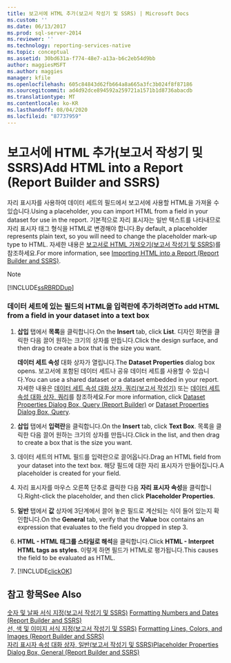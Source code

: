 ```yaml
---
title: 보고서에 HTML 추가(보고서 작성기 및 SSRS) | Microsoft Docs
ms.custom: ''
ms.date: 06/13/2017
ms.prod: sql-server-2014
ms.reviewer: ''
ms.technology: reporting-services-native
ms.topic: conceptual
ms.assetid: 30bd631a-f774-48e7-a13a-b6c2eb54d9bb
author: maggiesMSFT
ms.author: maggies
manager: kfile
ms.openlocfilehash: 605c84843d62fb664a8a665a3fc3b024f8f87186
ms.sourcegitcommit: ad4d92dce894592a259721a1571b1d8736abacdb
ms.translationtype: MT
ms.contentlocale: ko-KR
ms.lasthandoff: 08/04/2020
ms.locfileid: "87737959"
---
```

# <a name="add-html-into-a-report-report-builder-and-ssrs"></a><span data-ttu-id="7177d-102">보고서에 HTML 추가(보고서 작성기 및 SSRS)</span><span class="sxs-lookup"><span data-stu-id="7177d-102">Add HTML into a Report (Report Builder and SSRS)</span></span>
  <span data-ttu-id="7177d-103">자리 표시자를 사용하여 데이터 세트의 필드에서 보고서에 사용할 HTML을 가져올 수 있습니다.</span><span class="sxs-lookup"><span data-stu-id="7177d-103">Using a placeholder, you can import HTML from a field in your dataset for use in the report.</span></span> <span data-ttu-id="7177d-104">기본적으로 자리 표시자는 일반 텍스트를 나타내므로 자리 표시자 태그 형식을 HTML로 변경해야 합니다.</span><span class="sxs-lookup"><span data-stu-id="7177d-104">By default, a placeholder represents plain text, so you will need to change the placeholder mark-up type to HTML.</span></span> <span data-ttu-id="7177d-105">자세한 내용은 [보고서로 HTML 가져오기&#40;보고서 작성기 및 SSRS&#41;](importing-html-into-a-report-report-builder-and-ssrs.md)를 참조하세요.</span><span class="sxs-lookup"><span data-stu-id="7177d-105">For more information, see [Importing HTML into a Report &#40;Report Builder and SSRS&#41;](importing-html-into-a-report-report-builder-and-ssrs.md).</span></span>  
  
> [!NOTE]  
>  [!INCLUDE[ssRBRDDup](../../includes/ssrbrddup-md.md)]  
  
### <a name="to-add-html-from-a-field-in-your-dataset-into-a-text-box"></a><span data-ttu-id="7177d-106">데이터 세트에 있는 필드의 HTML을 입력란에 추가하려면</span><span class="sxs-lookup"><span data-stu-id="7177d-106">To add HTML from a field in your dataset into a text box</span></span>  
  
1.  <span data-ttu-id="7177d-107">**삽입** 탭에서 **목록**을 클릭합니다.</span><span class="sxs-lookup"><span data-stu-id="7177d-107">On the **Insert** tab, click **List**.</span></span> <span data-ttu-id="7177d-108">디자인 화면을 클릭한 다음 끌어 원하는 크기의 상자를 만듭니다.</span><span class="sxs-lookup"><span data-stu-id="7177d-108">Click the design surface, and then drag to create a box that is the size you want.</span></span>  
  
     <span data-ttu-id="7177d-109">**데이터 세트 속성** 대화 상자가 열립니다.</span><span class="sxs-lookup"><span data-stu-id="7177d-109">The **Dataset Properties** dialog box opens.</span></span> <span data-ttu-id="7177d-110">보고서에 포함된 데이터 세트나 공유 데이터 세트를 사용할 수 있습니다.</span><span class="sxs-lookup"><span data-stu-id="7177d-110">You can use a shared dataset or a dataset embedded in your report.</span></span> <span data-ttu-id="7177d-111">자세한 내용은 [데이터 세트 속성 대화 상자, 쿼리&#40;보고서 작성기&#41;](../report-data/dataset-properties-dialog-box-query-report-builder.md) 또는 [데이터 세트 속성 대화 상자, 쿼리](../dataset-properties-dialog-box-query.md)를 참조하세요.</span><span class="sxs-lookup"><span data-stu-id="7177d-111">For more information, click [Dataset Properties Dialog Box, Query &#40;Report Builder&#41;](../report-data/dataset-properties-dialog-box-query-report-builder.md) or [Dataset Properties Dialog Box, Query](../dataset-properties-dialog-box-query.md).</span></span>  
  
2.  <span data-ttu-id="7177d-112">**삽입** 탭에서 **입력란**을 클릭합니다.</span><span class="sxs-lookup"><span data-stu-id="7177d-112">On the **Insert** tab, click **Text Box**.</span></span> <span data-ttu-id="7177d-113">목록을 클릭한 다음 끌어 원하는 크기의 상자를 만듭니다.</span><span class="sxs-lookup"><span data-stu-id="7177d-113">Click in the list, and then drag to create a box that is the size you want.</span></span>  
  
3.  <span data-ttu-id="7177d-114">데이터 세트의 HTML 필드를 입력란으로 끌어옵니다.</span><span class="sxs-lookup"><span data-stu-id="7177d-114">Drag an HTML field from your dataset into the text box.</span></span> <span data-ttu-id="7177d-115">해당 필드에 대한 자리 표시자가 만들어집니다.</span><span class="sxs-lookup"><span data-stu-id="7177d-115">A placeholder is created for your field.</span></span>  
  
4.  <span data-ttu-id="7177d-116">자리 표시자를 마우스 오른쪽 단추로 클릭한 다음 **자리 표시자 속성**을 클릭합니다.</span><span class="sxs-lookup"><span data-stu-id="7177d-116">Right-click the placeholder, and then click **Placeholder Properties**.</span></span>  
  
5.  <span data-ttu-id="7177d-117">**일반** 탭에서 **값** 상자에 3단계에서 끌어 놓은 필드로 계산되는 식이 들어 있는지 확인합니다.</span><span class="sxs-lookup"><span data-stu-id="7177d-117">On the **General** tab, verify that the **Value** box contains an expression that evaluates to the field you dropped in step 3.</span></span>  
  
6.  <span data-ttu-id="7177d-118">**HTML - HTML 태그를 스타일로 해석**을 클릭합니다.</span><span class="sxs-lookup"><span data-stu-id="7177d-118">Click **HTML - Interpret HTML tags as styles**.</span></span> <span data-ttu-id="7177d-119">이렇게 하면 필드가 HTML로 평가됩니다.</span><span class="sxs-lookup"><span data-stu-id="7177d-119">This causes the field to be evaluated as HTML.</span></span>  
  
7.  [!INCLUDE[clickOK](../../includes/clickok-md.md)]  
  
## <a name="see-also"></a><span data-ttu-id="7177d-120">참고 항목</span><span class="sxs-lookup"><span data-stu-id="7177d-120">See Also</span></span>  
 <span data-ttu-id="7177d-121">[숫자 및 날짜 서식 지정&#40;보고서 작성기 및 SSRS&#41;](formatting-numbers-and-dates-report-builder-and-ssrs.md) </span><span class="sxs-lookup"><span data-stu-id="7177d-121">[Formatting Numbers and Dates &#40;Report Builder and SSRS&#41;](formatting-numbers-and-dates-report-builder-and-ssrs.md) </span></span>  
 <span data-ttu-id="7177d-122">[선, 색 및 이미지 서식 지정&#40;보고서 작성기 및 SSRS&#41;](images-report-builder-and-ssrs.md) </span><span class="sxs-lookup"><span data-stu-id="7177d-122">[Formatting Lines, Colors, and Images &#40;Report Builder and SSRS&#41;](images-report-builder-and-ssrs.md) </span></span>  
 [<span data-ttu-id="7177d-123">자리 표시자 속성 대화 상자, 일반&#40;보고서 작성기 및 SSRS&#41;</span><span class="sxs-lookup"><span data-stu-id="7177d-123">Placeholder Properties Dialog Box, General &#40;Report Builder and SSRS&#41;</span></span>](../placeholder-properties-dialog-box-general-report-builder-and-ssrs.md)  
  
  
